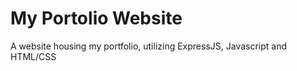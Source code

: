 # My Portolio Website

A website housing my portfolio, utilizing ExpressJS, Javascript and HTML/CSS
